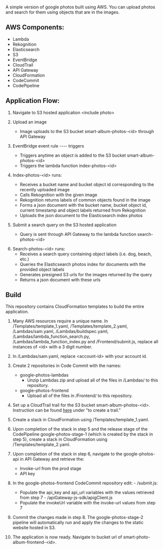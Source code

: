 A simple version of google photos built using AWS. You can upload photos and search for them using objects that are in the images. 

## AWS Components:
-	Lambda 
-	Rekognition
-	Elasticsearch
-	S3
-	EventBridge
-	CloudTrail
-	API Gateway
-	CloudFormation
-	CodeCommit
-	CodePipeline

## Application Flow:

1.	Navigate to S3 hosted application
\<include photo>
  
2.	Upload an image
    - Image uploads to the S3 bucket smart-album-photos-\<id> through API Gateway
  
3.	EventBridge event rule ---- triggers
    - Triggers anytime an object is added to the S3 bucket smart-album-photos-\<id>
    - Triggers the lambda function index-photos-\<id>

4.	Index-photos-\<id> runs: 
    - Receives a bucket name and bucket object id corresponding to the recently uploaded image
    - Calls Rekognition with the given image
    - Rekognition returns labels of common objects found in the image
    - Forms a json document with the bucket name, bucket object id, current timestamp and object labels returned from Rekognition
    - Uploads the json document to the Elasticsearch index photos

5.	Submit a search query on the S3 hosted application
    - Query is sent through API Gateway to the lambda function search-photos-\<id>
<photo>
  
6.	Search-photos-\<id> runs:
    - Receives a search query containing object labels (i.e. dog, beach, etc.)
    - Queries the Elasticsearch photos index for documents with the provided object labels
    - Generates presigned S3 urls for the images returned by the query
    - Returns a json document with these urls

  
## Build
  
  This repository contains CloudFormation templates to build the entire application. 
  
  1. Many AWS resources require a unique name. In /Templates/template_1.yaml, /Templates/template_2.yaml, /Lambdas/sam.yaml, /Lambdas/buildspec.yaml, /Lambdas/lambda_function_search.py, /Lambdas/lambda_function_index.py and /Frontend/submit.js, replace all instances of \<id> with a 3 digit number.
  
  2. In /Lambdas/sam.yaml, replace \<account-id> with your account id.
  
  3. Create 2 repositories in Code Commit with the names:
      - google-photos-lambdas
          - Unzip Lambdas.zip and upload all of the files in /Lambdas/ to this repository.
      - google-photos-frontend
          - Upload all of the files in /Frontend/ to this repository.
  
  4. Set up a CloudTrail trail for the S3 bucket smart-album-photos-\<id>. Instruction can be found [here](https://docs.aws.amazon.com/codepipeline/latest/userguide/create-cloudtrail-S3-source-console.html) under "to create a trail."
  
  5. Create a stack in CloudFormation using /Templates/template_1.yaml.
  
  6. Upon completion of the stack in step 5 and the release stage of the CodePipeline google-photos-stage-1 (which is created by the stack in step 5), create a stack in CloudFormation using /Templates/template_2.yaml.
  
  7. Upon completion of the stack in step 6, navigate to the google-photos-api in API Gateway and retrieve the: 
      - Invoke-url from the prod stage
      - API key
  
  8. In the google-photos-frontend CodeCommit repository edit:
    - /submit.js: 
      - Populate the api_key and api_url variables with the values retrieved from step 7
    - /apiGateway-js-sdk/apigClient.js
      - Populate the invokeUrl variable with the invoke-url values from step 7
  
  9. Commit the changes made in step 8. The google-photos-stage-2 pipeline will automatically run and apply the changes to the static website hosted in S3.
  
  10. The application is now ready. Navigate to bucket url of smart-photo-album-frontend-\<id>.
    
  
